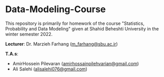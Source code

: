 # Data-Modeling-Course
This repository is primarily for homework of the course "Statistics, Probability and Data Modeling" given at Shahid Beheshti University in the winter semester 2022.


**Lecturer**: Dr. Marzieh Farhang ([m_farhang@sbu.ac.ir](mailto:m_farhang@sbu.ac.ir))


**T.A.s**:
- AmirHossein Pilevaran ([amirhossainpilehvarian@gmail.com](mailto:amirhossainpilehvarian@gmail.com))
- Ali Salehi ([alisalehi076@gmail.com](mailto:alisalehi076@gmail.com))
